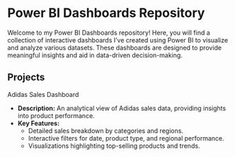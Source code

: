 # Power BI Dashboards Repository

Welcome to my Power BI Dashboards repository! Here, you will find a collection of interactive dashboards I’ve created using Power BI to visualize and analyze various datasets. These dashboards are designed to provide meaningful insights and aid in data-driven decision-making.

## Projects
Adidas Sales Dashboard
- **Description:** An analytical view of Adidas sales data, providing insights into product performance.
- **Key Features:**
  - Detailed sales breakdown by categories and regions.
  - Interactive filters for date, product type, and regional performance.
  - Visualizations highlighting top-selling products and trends.
